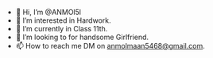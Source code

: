 - 👋 Hi, I’m @ANMOl5l
- 👀 I’m interested in Hardwork.
- 🌱 I’m currently in Class 11th.
- 💞️ I’m looking to for handsome Girlfriend.
- 📫 How to reach me DM on anmolmaan5468@gmail.com.

<!---
ANMOl5l/ANMOl5l is a ✨ special ✨ repository because its `README.md` (this file) appears on your GitHub profile.
You can click the Preview link to take a look at your changes.
--->
